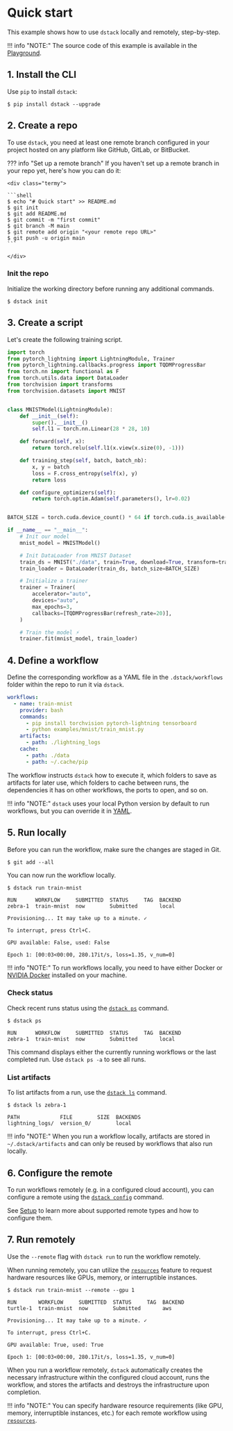 # Quick start

This example shows how to use `dstack` locally and remotely, step-by-step.

!!! info "NOTE:"
    The source code of this example is available in the [Playground](playground.md).  

## 1. Install the CLI

Use `pip` to install `dstack`:

<div class="termy">

```shell
$ pip install dstack --upgrade
```

</div>

## 2. Create a repo

To use `dstack`, you need at least one remote branch configured in your project hosted on any platform like GitHub,
GitLab, or BitBucket.

??? info "Set up a remote branch"
    If you haven't set up a remote branch in your repo yet, here's how you can do it:

    <div class="termy">
    
    ```shell
    $ echo "# Quick start" >> README.md
    $ git init
    $ git add README.md
    $ git commit -m "first commit"
    $ git branch -M main
    $ git remote add origin "<your remote repo URL>"
    $ git push -u origin main
    ```

    </div>

### Init the repo

Initialize the working directory before running any additional commands.

<div class="termy">

```shell
$ dstack init
```

</div>

## 3. Create a script

Let's create the following training script.

<div editor-title="examples/mnist/train_mnist.py"> 

```python
import torch
from pytorch_lightning import LightningModule, Trainer
from pytorch_lightning.callbacks.progress import TQDMProgressBar
from torch.nn import functional as F
from torch.utils.data import DataLoader
from torchvision import transforms
from torchvision.datasets import MNIST


class MNISTModel(LightningModule):
    def __init__(self):
        super().__init__()
        self.l1 = torch.nn.Linear(28 * 28, 10)

    def forward(self, x):
        return torch.relu(self.l1(x.view(x.size(0), -1)))

    def training_step(self, batch, batch_nb):
        x, y = batch
        loss = F.cross_entropy(self(x), y)
        return loss

    def configure_optimizers(self):
        return torch.optim.Adam(self.parameters(), lr=0.02)


BATCH_SIZE = torch.cuda.device_count() * 64 if torch.cuda.is_available() else 64

if __name__ == "__main__":
    # Init our model
    mnist_model = MNISTModel()

    # Init DataLoader from MNIST Dataset
    train_ds = MNIST("./data", train=True, download=True, transform=transforms.ToTensor())
    train_loader = DataLoader(train_ds, batch_size=BATCH_SIZE)

    # Initialize a trainer
    trainer = Trainer(
        accelerator="auto",
        devices="auto",
        max_epochs=3,
        callbacks=[TQDMProgressBar(refresh_rate=20)],
    )

    # Train the model ⚡
    trainer.fit(mnist_model, train_loader)
```

</div>

## 4. Define a workflow

Define the corresponding workflow as a YAML file in the `.dstack/workflows` folder within the repo to run it
via `dstack`.

<div editor-title=".dstack/workflows/mnist.yaml"> 

```yaml
workflows:
  - name: train-mnist
    provider: bash
    commands:
      - pip install torchvision pytorch-lightning tensorboard
      - python examples/mnist/train_mnist.py
    artifacts:
      - path: ./lightning_logs
    cache:
      - path: ./data
      - path: ~/.cache/pip 
```

</div>

The workflow instructs `dstack` how to execute it, which folders to save as artifacts for later use, which folders to cache between
runs, the dependencies it has on other workflows, the ports to open, and so on.

!!! info "NOTE:"
    `dstack` uses your local Python version by default to run workflows, but you can override it
    in [YAML](reference/providers/bash.md).

## 5. Run locally

Before you can run the workflow, make sure the changes are staged in Git.

<div class="termy">

```shell
$ git add --all
```

</div>

You can now run the workflow locally.

<div class="termy">

```shell
$ dstack run train-mnist

RUN      WORKFLOW     SUBMITTED  STATUS     TAG  BACKEND
zebra-1  train-mnist  now        Submitted       local

Provisioning... It may take up to a minute. ✓

To interrupt, press Ctrl+C.

GPU available: False, used: False

Epoch 1: [00:03<00:00, 280.17it/s, loss=1.35, v_num=0]
```

</div>

!!! info "NOTE:"
    To run workflows locally, you need to have either Docker or [NVIDIA Docker](https://github.com/NVIDIA/nvidia-docker) 
    installed on your machine.

### Check status

Check recent runs status using the [`dstack ps`](reference/cli/ps.md) command.

<div class="termy">

```shell
$ dstack ps

RUN      WORKFLOW     SUBMITTED  STATUS     TAG  BACKEND
zebra-1  train-mnist  now        Submitted       local
```

</div>

This command displays either the currently running workflows or the last completed run.
Use `dstack ps -a` to see all runs.

### List artifacts

To list artifacts from a run, use the [`dstack ls`](reference/cli/ls.md) command.

<div class="termy">

```shell
$ dstack ls zebra-1

PATH             FILE        SIZE  BACKENDS
lightning_logs/  version_0/        local
```

</div>

!!! info "NOTE:"
    When you run a workflow locally, artifacts are stored in `~/.dstack/artifacts` and can only be reused by workflows that 
    also run locally.

## 6. Configure the remote

To run workflows remotely (e.g. in a configured cloud account), you can configure a remote using
the [`dstack config`](reference/cli/config.md) command.

See [Setup](setup/index.md#configure-a-remote) to learn more about supported remote types and how to configure them.

## 7. Run remotely

Use the `--remote` flag with `dstack run` to run the workflow remotely.

When running remotely, you can utilize the [`resources`](usage/remote.md#resources) feature to request hardware resources like GPUs, memory, or interruptible instances.

<div class="termy">

```shell
$ dstack run train-mnist --remote --gpu 1

RUN       WORKFLOW     SUBMITTED  STATUS     TAG  BACKEND
turtle-1  train-mnist  now        Submitted       aws

Provisioning... It may take up to a minute. ✓

To interrupt, press Ctrl+C.

GPU available: True, used: True

Epoch 1: [00:03<00:00, 280.17it/s, loss=1.35, v_num=0]
```

</div>

When you run a workflow remotely, `dstack` automatically creates the necessary infrastructure within the
configured cloud account, runs the workflow, and stores the artifacts and destroys the
infrastructure upon completion.

!!! info "NOTE:"
    You can specify hardware resource requirements (like GPU, memory, interruptible instances, etc.) 
    for each remote workflow using [`resources`](usage/remote.md#resources).

